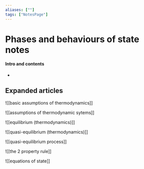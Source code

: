 ```yaml
---
aliases: [""]
tags: ["NotesPage"]
---
```


# Phases and behaviours of state notes

#### Intro and contents
- 


## Expanded articles

![[basic assumptions of thermodynamics]]

![[assumptions of thermodynamic sytems]]

![[equilibrium (thermodynamics)]]

![[quasi-equilibrium (thermodynamics)]]

![[quasi-equilibrium process]]

![[the 2 property rule]]

![[equations of state]]